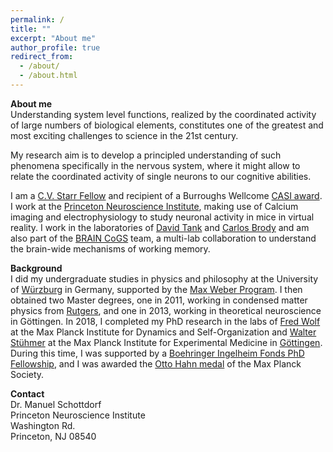 ```yaml
---
permalink: /
title: ""
excerpt: "About me"
author_profile: true
redirect_from: 
  - /about/
  - /about.html
---
```


**About me**<br />
Understanding system level functions, realized by the coordinated activity of large numbers of biological elements, constitutes one of the greatest and most exciting challenges to science in the 21st century.

My research aim is to develop a principled understanding of such phenomena specifically in the nervous system, where it might allow to relate the coordinated activity of single neurons to our cognitive abilities.

I am a [C.V. Starr Fellow](https://pni.princeton.edu/opportunities/cv-starr-fellow-opportunities) and recipient of a Burroughs Wellcome [CASI award](https://www.bwfund.org/funding-opportunities/interfaces-in-science/career-awards-at-the-scientific-interface/grant-recipients/). I work at the [Princeton Neuroscience Institute](https://pni.princeton.edu/directory/manuel-schottdorf), making use of Calcium imaging and electrophysiology to study neuronal activity in mice in virtual reality. I work in the laboratories of [David Tank](https://pni.princeton.edu/faculty/david-tank) and [Carlos Brody](https://pni.princeton.edu/faculty/carlos-brody) and am also part of the [BRAIN CoGS](https://www.braincogs.org/) team, a multi-lab collaboration to understand the brain-wide mechanisms of working memory. 

**Background**<br />
I did my undergraduate studies in physics and philosophy at the University of [Würzburg](https://www.physik.uni-wuerzburg.de/en/tp3/personen/ehemalige/m-sc-manuel-schottdorf/) in Germany, supported by the [Max Weber Program](https://www.elitenetzwerk.bayern.de/en/home/funding-programs/max-weber-program). I then obtained two Master degrees, one in 2011, working in condensed matter physics from [Rutgers](http://cgisvr.physics.rutgers.edu/cgi-bin/physdb/genpip.pl?Schottdorf), and one in 2013, working in theoretical neuroscience in Göttingen. In 2018, I completed my PhD research in the labs of [Fred Wolf](https://www.uni-goettingen.de/en/58058.html) at the Max Planck Institute for Dynamics and Self-Organization and [Walter Stühmer](https://www.mpg.de/390599/experimentelle_medizin_wissM3) at the Max Planck Institute for Experimental Medicine in [Göttingen](https://www.ds.mpg.de/staff/20433). During this time, I was supported by a [Boehringer Ingelheim Fonds PhD Fellowship](https://www.bifonds.de/index.html), and I was awarded the [Otto Hahn medal](https://www.mpg.de/prizes/otto-hahn-medal) of the Max Planck Society.<br />

**Contact**<br />
Dr. Manuel Schottdorf <br />
Princeton Neuroscience Institute<br />
Washington Rd.<br />
Princeton, NJ 08540